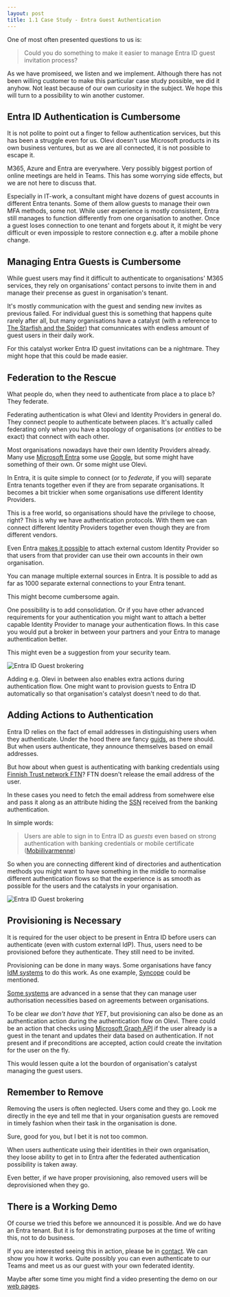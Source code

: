 ```yaml
---
layout: post
title: 1.1 Case Study - Entra Guest Authentication
---
```


One of most often presented questions to us is: 

> Could you do something to make it easier to manage Entra ID guest invitation process?

As we have promiseed, we listen and we implement. Although there has not been willing customer to make this particular case study possible, we did it anyhow. Not least because of our own curiosity in the subject. We hope this will turn to a possibility to win another customer.

## Entra ID Authentication is Cumbersome

It is not polite to point out a finger to fellow authentication services, but this has been a struggle even for us. Olevi doesn't use Microsoft products in its own business ventures, but as we are all connected, it is not possible to escape it.

M365, Azure and Entra are everywhere. Very possibly biggest portion of online meetings are held in Teams. This has some worrying side effects, but we are not here to discuss that.

Especially in IT-work, a consultant might have dozens of guest accounts in different Entra tenants. Some of them allow guests to manage their own MFA methods, some not. While user experience is mostly consistent, Entra still manages to function differently from one organisation to another. Once a guest loses connection to one tenant and forgets about it, it might be very difficult or even impossiple to restore connection e.g. after a mobile phone change.

## Managing Entra Guests is Cumbersome

While guest users may find it difficult to authenticate to organisations' M365 services, they rely on organisations' contact persons to invite them in and manage their precense as guest in organisation's tenant.

It's mostly communication with the guest and sending new invites as previous failed. For individual guest this is something that happens quite rarely after all, but many organisations have a catalyst (with a reference to [The Starfish and the Spider](https://en.wikipedia.org/wiki/The_Starfish_and_the_Spider)) that comunnicates with endless amount of guest users in their daily work.

For this catalyst worker Entra ID guest invitations can be a nightmare. They might hope that this could be made easier.

## Federation to the Rescue

What people do, when they need to authenticate from place a to place b? They federate.

Federating authentication is what Olevi and Identity Providers in general do. They connect people to authenticate between places. It's actually called federating only when you have a topology of organisations (or _entities_ to be exact) that connect with each other.

Most organisations nowadays have their own Identity Providers already. Many use [Microsoft Entra](https://www.microsoft.com/en-us/security/business/identity-access/microsoft-entra-id) some use [Google](https://www.microsoft.com/en-us/security/business/identity-access/microsoft-entra-id), but some might have something of their own. Or some might use Olevi.

In Entra, it is quite simple to connect (or to _federate_, if you will) separate Entra tenants together even if they are from separate organisations. It becomes a bit trickier when some organisations use different Identity Providers.

This is a free world, so organisations should have the privilege to choose, right? This is why we have authentication protocols. With them we can connect different Identity Providers together even though they are from different vendors.

Even Entra [makes it possible](https://learn.microsoft.com/en-us/entra/external-id/direct-federation) to attach external custom Identity Provider so that users from that provider can use their own accounts in their own organisation.

You can manage multiple external sources in Entra. It is possible to add as far as 1000 separate external connections to your Entra tenant.

This might become cumbersome again.

One possibility is to add consolidation. Or if you have other advanced requirements for your authentication you might want to attach a better capable Identity Provider to manage your authentication flows. In this case you would put a broker in between your partners and your Entra to manage authentication better.

This might even be a suggestion from your security team.

![Entra ID Guest brokering](../../../assets/img/useCase-entra-guests.svg)

Adding e.g. Olevi in between also enables extra actions during authentication flow. One might want to provision guests to Entra ID automatically so that organisation's catalyst doesn't need to do that.

## Adding Actions to Authentication

Entra ID relies on the fact of email addresses in distinguishing users when they authenticate. Under the hood there are fancy [guids](https://en.wikipedia.org/wiki/Universally_unique_identifier), as there should. But when users authenticate, they announce themselves based on email addresses.

But how about when guest is authenticating with banking credentials using [Finnish Trust network FTN](https://www.kyberturvallisuuskeskus.fi/en/our-activities/regulation-and-supervision/electronic-identification)? FTN doesn't release the email address of the user.

In these cases you need to fetch the email address from somehwere else and pass it along as an attribute hiding the [SSN](https://en.wikipedia.org/wiki/Social_Security_number) received from the banking authentication.

In simple words:

> Users are able to sign in to Entra ID as _guests_ even based on strong authentication with banking credentials or mobile certificate ([Mobiilivarmenne](https://mobiilivarmenne.fi))

So when you are connecting different kind of directories and authentication methods you might want to have something in the middle to normalise different authentication flows so that the experience is as smooth as possible for the users and the catalysts in your organisation.

![Entra ID Guest brokering](../../../assets/img/useCase-entra-guests-authmethods.svg)

## Provisioning is Necessary

It is required for the user object to be present in Entra ID before users can authenticate (even with custom external IdP). Thus, users need to be provisioned before they authenticate. They still need to be invited.

Provisioning can be done in many ways. Some organisations have fancy [IdM systems](https://en.wikipedia.org/wiki/Identity_management) to do this work. As one example, [Syncope](https://syncope.apache.org) could be mentioned.

[Some systems](https://vornaid.com) are advanced in a sense that they can manage user authorisation necessities based on agreements between organisations.

To be clear _we don't have that YET_, but provisioning can also be done as an authentication action during the authentication flow on Olevi. There could be an action that checks using [Microsoft Graph API](https://learn.microsoft.com/en-us/graph/identity-network-access-overview) if the user already is a guest in the tenant and updates their data based on authentication. If not present and if preconditions are accepted, action could create the invitation for the user on the fly.

This would lessen quite a lot the bourdon of organisation's catalyst managing the guest users.

## Remember to Remove

Removing the users is often neglected. Users come and they go. Look me directly in the eye and tell me that in your organisation guests are removed in timely fashion when their task in the organisation is done.

Sure, good for you, but I bet it is not too common.

When users authenticate using their identities in their own organisation, they loose ability to get in to Entra after the federated authentication possibility is taken away.

Even better, if we have proper provisioning, also removed users will be deprovisioned when they go.

## There is a Working Demo

Of course we tried this before we announced it is possible. And we do have an Entra tenant. But it is for demonstrating purposes at the time of writing this, not to do business.

If you are interested seeing this in action, please be in [contact](https://calendly.com/karidea). We can show you how it works. Quite possibly you can even authenticate to our Teams and meet us as our guest with your own federated identity.

Maybe after some time you might find a video presenting the demo on our [web pages](https://www.olevi.fi).